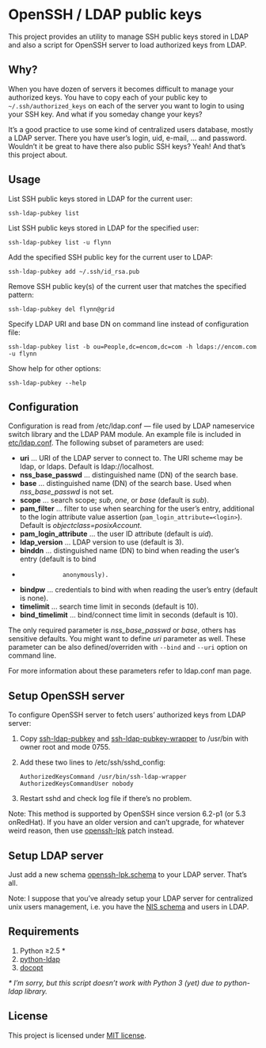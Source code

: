 OpenSSH / LDAP public keys
==========================

This project provides an utility to manage SSH public keys stored in LDAP and also a script for
OpenSSH server to load authorized keys from LDAP.

Why?
----

When you have dozen of servers it becomes difficult to manage your authorized keys. You have to
copy each of your public key to `~/.ssh/authorized_keys` on each of the server you want to login to
using your SSH key. And what if you someday change your keys?

It’s a good practice to use some kind of centralized users database, mostly a LDAP server. There
you have user’s login, uid, e-mail, … and password. Wouldn’t it be great to have there also public
SSH keys? Yeah! And that’s this project about.


Usage
-----

List SSH public keys stored in LDAP for the current user:

    ssh-ldap-pubkey list

List SSH public keys stored in LDAP for the specified user:

    ssh-ldap-pubkey list -u flynn

Add the specified SSH public key for the current user to LDAP:

    ssh-ldap-pubkey add ~/.ssh/id_rsa.pub

Remove SSH public key(s) of the current user that matches the specified pattern:

    ssh-ldap-pubkey del flynn@grid

Specify LDAP URI and base DN on command line instead of configuration file:

    ssh-ldap-pubkey list -b ou=People,dc=encom,dc=com -h ldaps://encom.com -u flynn

Show help for other options:

    ssh-ldap-pubkey --help


Configuration
-------------

Configuration is read from /etc/ldap.conf — file used by LDAP nameservice switch library and the
LDAP PAM module. An example file is included in [etc/ldap.conf][ldap.conf]. The following subset of
parameters are used:

*  **uri** ... URI of the LDAP server to connect to. The URI scheme may be ldap, or ldaps.
               Default is ldap://localhost.
*  **nss_base_passwd** ... distinguished name (DN) of the search base.
*  **base** ... distinguished name (DN) of the search base. Used when *nss_base_passwd* is not set.
*  **scope** ... search scope; _sub_, _one_, or _base_ (default is _sub_).
*  **pam_filter** ... filter to use when searching for the user’s entry, additional to the login
        attribute value assertion (`pam_login_attribute=<login>`). Default is
        _objectclass=posixAccount_.
*  **pam_login_attribute** ... the user ID attribute (default is _uid_).
*  **ldap_version** ... LDAP version to use (default is 3).
*  **binddn** ... distinguished name (DN) to bind when reading the user’s entry (default is to bind
*                 anonymously).
*  **bindpw** ... credentials to bind with when reading the user’s entry (default is none).
*  **timelimit** ... search time limit in seconds (default is 10).
*  **bind_timelimit** ... bind/connect time limit in seconds (default is 10).

The only required parameter is *nss_base_passwd* or _base_, others has sensitive defaults. You
might want to define _uri_ parameter as well. These parameter can be also defined/overriden
with `--bind` and `--uri` option on command line.

For more information about these parameters refer to ldap.conf man page.


Setup OpenSSH server
--------------------

To configure OpenSSH server to fetch users’ authorized keys from LDAP server:

1.  Copy [ssh-ldap-pubkey] and [ssh-ldap-pubkey-wrapper] to /usr/bin with owner root and mode 0755.
2.  Add these two lines to /etc/ssh/sshd_config:

        AuthorizedKeysCommand /usr/bin/ssh-ldap-wrapper
        AuthorizedKeysCommandUser nobody
3.  Restart sshd and check log file if there’s no problem.

Note: This method is supported by OpenSSH since version 6.2-p1 (or 5.3 onRedHat). If you have an
older version and can’t upgrade, for whatever weird reason, then use [openssh-lpk] patch instead.


Setup LDAP server
------------------

Just add a new schema [openssh-lpk.schema] to your LDAP server. That’s all.

Note: I suppose that you’ve already setup your LDAP server for centralized unix users management,
i.e. you have the [NIS schema](http://www.zytrax.com/books/ldap/ape/nis.html) and users in LDAP.


Requirements
------------

1. Python ≥2.5 *
2. [python-ldap]
3. [docopt]

_* I’m sorry, but this script doesn’t work with Python 3 (yet) due to python-ldap library._


License
-------

This project is licensed under [MIT license](http://opensource.org/licenses/MIT).


[openssh-lpk]: http://code.google.com/p/openssh-lpk/
[python-ldap]: https://pypi.python.org/pypi/python-ldap/
[docopt]: https://pypi.python.org/pypi/docopt/

[ssh-ldap-pubkey]: bin/ssh-ldap-pubkey
[ssh-ldap-pubkey-wrapper]: bin/ssh-ldap-pubkey-wrapper
[ldap.conf]: etc/ldap.conf
[openssh-lpk.schema]: etc/openssh-lpk.schema